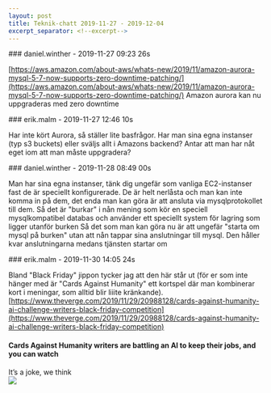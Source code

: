 ```yaml
---
layout: post
title: Teknik-chatt 2019-11-27 - 2019-12-04
excerpt_separator: <!--excerpt-->
---
```

<section class="message" markdown="1">
### daniel.winther - 2019-11-27 09:23 26s

[https://aws.amazon.com/about-aws/whats-new/2019/11/amazon-aurora-mysql-5-7-now-supports-zero-downtime-patching/](https://aws.amazon.com/about-aws/whats-new/2019/11/amazon-aurora-mysql-5-7-now-supports-zero-downtime-patching/)
Amazon aurora kan nu uppgraderas med zero downtime
</section>
<section class="message" markdown="1">
### erik.malm - 2019-11-27 12:46 10s

Har inte kört Aurora, så ställer lite basfrågor. Har man sina egna instanser (typ s3 buckets) eller sväljs allt i Amazons backend?
Antar att man har nåt eget iom att man måste uppgradera?
</section>
<section class="message" markdown="1">
### daniel.winther - 2019-11-28 08:49 00s

Man har sina egna instanser, tänk dig ungefär som vanliga EC2-instanser fast de är speciellt konfigurerade. De är helt nerlåsta och man kan inte komma in på dem, det enda man kan göra är att ansluta via mysqlprotokollet till dem. Så det är "burkar" i nån mening som kör en speciell mysqlkompatibel databas och använder ett speciellt system för lagring som ligger utanför burken
Så det som man kan göra nu är att ungefär "starta om mysql på burken" utan att nån tappar sina anslutningar till mysql. Den håller kvar anslutningarna medans tjänsten startar om
</section>
<section class="message" markdown="1">
### erik.malm - 2019-11-30 14:05 24s

Bland "Black Friday" jippon tycker jag att den här står ut (för er som inte hänger med är "Cards Against Humanity" ett kortspel där man kombinerar kort i meningar, som alltid blir liiite kränkande).
[https://www.theverge.com/2019/11/29/20988128/cards-against-humanity-ai-challenge-writers-black-friday-competition](https://www.theverge.com/2019/11/29/20988128/cards-against-humanity-ai-challenge-writers-black-friday-competition)

<div class="attachment"><h4>Cards Against Humanity writers are battling an AI to keep their jobs, and you can watch</h4><div class="text">It’s a joke, we think</div>
<a href="https://www.theverge.com/2019/11/29/20988128/cards-against-humanity-ai-challenge-writers-black-friday-competition"><img src="https://cdn.vox-cdn.com/thumbor/whe1zYDfc_4GOZuZGVQKZahHsOY=/0x0:1160x607/fit-in/1200x630/cdn.vox-cdn.com/uploads/chorus_asset/file/19417777/Screen_Shot_2019_11_29_at_10.36.01_AM.png" fallback="Cards Against Humanity writers are battling an AI to keep their jobs, and you can watch"/></a></div>
    

<!--excerpt-->
</section>